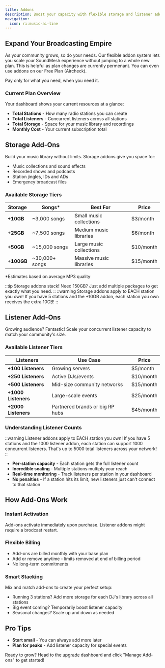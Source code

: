 ```yaml
---
title: Addons
description: Boost your capacity with flexible storage and listener add-ons
navigation:
  icon: ri:music-ai-line
---
```


## Expand Your Broadcasting Empire

As your community grows, so do your needs. Our flexible addon system lets you scale your SoundMesh experience without jumping to a whole new plan. This is helpful as plan changes are currently permenant. You can even use addons on our Free Plan (Aircheck). 

Pay only for what you need, when you need it.

### Current Plan Overview

Your dashboard shows your current resources at a glance:
- **Total Stations** - How many radio stations you can create
- **Total Listeners** - Concurrent listeners across all stations  
- **Total Storage** - Space for your music library and recordings
- **Monthly Cost** - Your current subscription total

## Storage Add-Ons

Build your music library without limits. Storage addons give you space for:
- Music collections and sound effects
- Recorded shows and podcasts
- Station jingles, IDs and ADs
- Emergency broadcast files

### Available Storage Tiers

| Storage | Songs* | Best For | Price |
|---------|--------|----------|-------|
| **+10GB** | ~3,000 songs | Small music collections | $3/month |
| **+25GB** | ~7,500 songs | Medium music libraries | $6/month |
| **+50GB** | ~15,000 songs | Large music collections | $10/month |
| **+100GB** | ~30,000+ songs | Massive music libraries | $15/month |

*Estimates based on average MP3 quality

::tip
Storage addons stack! Need 150GB? Just add multiple packages to get exactly what you need.
::
::warning
Storage addons apply to EACH station you own! If you have 5 stations and the +10GB addon, each station you own receives the extra 10GB!
::

## Listener Add-Ons

Growing audience? Fantastic! Scale your concurrent listener capacity to match your community's size.

### Available Listener Tiers

| Listeners | Use Case | Price |
|-----------|----------|-------|
| **+100 Listeners** | Growing servers | $5/month |
| **+250 Listeners** | Active DJs/events | $10/month |
| **+500 Listeners** | Mid-size community networks | $15/month |
| **+1000 Listeners** | Large-scale events | $25/month |
| **+2000 Listeners** | Partnered brands or big RP hubs | $45/month |

### Understanding Listener Counts

::warning
Listener addons apply to EACH station you own! If you have 5 stations and the 1000 listener addon, each station can support 1000 concurrent listeners. That's up to 5000 total listeners across your network!
::

- **Per-station capacity** - Each station gets the full listener count
- **Incredible scaling** - Multiple stations multiply your reach
- **Real-time monitoring** - Track listeners per station in your dashboard
- **No penalties** - If a station hits its limit, new listeners just can't connect to that station

## How Add-Ons Work

### Instant Activation
Add-ons activate immediately upon purchase. Listener addons might require a brodcast restart.

### Flexible Billing
- Add-ons are billed monthly with your base plan
- Add or remove anytime - limits removed at end of billing period
- No long-term commitments

### Smart Stacking
Mix and match add-ons to create your perfect setup:
- Running 3 stations? Add more storage for each DJ's library across all stations
- Big event coming? Temporarily boost listener capacity
- Seasonal changes? Scale up and down as needed

## Pro Tips

- **Start small** - You can always add more later
- **Plan for peaks** - Add listener capacity for special events



Ready to grow? Head to the [upgrade](https://soundmesh.dev/upgrade) dashboard and click "Manage Add-ons" to get started!